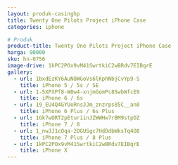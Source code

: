 ```yaml
---
layout: produk-casinghp
title: Twenty One Pilots Project iPhone Case
categories: iphone

# Produk
product-title: Twenty One Pilots Project iPhone Case
harga: 90000
sku: hn-0756
image-drive: 1kPC2POx9vM41SwrtkiC2wBRdv7EIBqrE
gallery:
  - url: 1bxdEzKY6AuN8WGoVs6lKphNbjCvYp9-S
    title: iPhone 5 / 5s / SE
  - url: 1-5XPXPf8-W0w4-xnjmGomPc8SwbWfcE9
    title: iPhone 6 / 6s
  - url: 19_EU4Q4GYUoRnsJJm_znzrps85C__an0
    title: iPhone 6 Plus / 6s Plus
  - url: 1Gk7wORT2pEturiinJZWWHw7rBM9stpDZ
    title: iPhone 7 / 8
  - url: 1_nwJJ1cOqa-2OGUSgc7HdDdbWksTq4O8
    title: iPhone 7 Plus / 8 Plus
  - url: 1kPC2POx9vM41SwrtkiC2wBRdv7EIBqrE
    title: iPhone X
---
```


